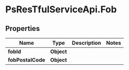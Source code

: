 # PsResTfulServiceApi.Fob

## Properties
Name | Type | Description | Notes
------------ | ------------- | ------------- | -------------
**fobId** | **Object** |  | 
**fobPostalCode** | **Object** |  | 
